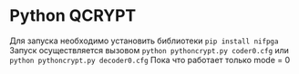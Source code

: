 # Python QCRYPT
Для запуска необходимо установить библиотеки ```pip install nifpga```
Запуск осуществляется вызовом ```python pythoncrypt.py coder0.cfg``` или ```python pythoncrypt.py decoder0.cfg```
Пока что работает только mode = 0